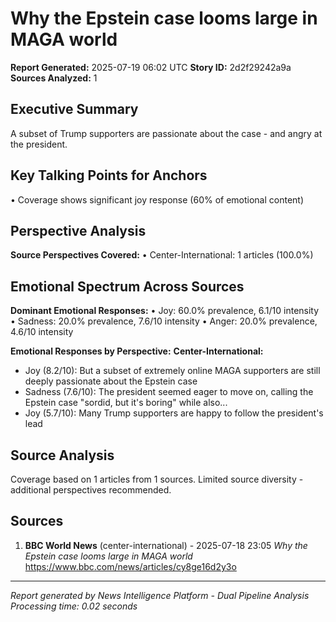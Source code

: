 # Why the Epstein case looms large in  MAGA world
**Report Generated:** 2025-07-19 06:02 UTC
**Story ID:** 2d2f29242a9a
**Sources Analyzed:** 1

## Executive Summary
A subset of Trump supporters are passionate about the case - and angry at the president.

## Key Talking Points for Anchors
• Coverage shows significant joy response (60% of emotional content)

## Perspective Analysis
**Source Perspectives Covered:**
• Center-International: 1 articles (100.0%)

## Emotional Spectrum Across Sources
**Dominant Emotional Responses:**
• Joy: 60.0% prevalence, 6.1/10 intensity
• Sadness: 20.0% prevalence, 7.6/10 intensity
• Anger: 20.0% prevalence, 4.6/10 intensity

**Emotional Responses by Perspective:**
**Center-International:**
  - Joy (8.2/10): But a subset of extremely online MAGA supporters are still deeply passionate about the Epstein case
  - Sadness (7.6/10): The president seemed eager to move on, calling the Epstein case "sordid, but it's boring" while also...
  - Joy (5.7/10): Many Trump supporters are happy to follow the president's lead

## Source Analysis
Coverage based on 1 articles from 1 sources. Limited source diversity - additional perspectives recommended.

## Sources
1. **BBC World News** (center-international) - 2025-07-18 23:05
   *Why the Epstein case looms large in  MAGA world*
   https://www.bbc.com/news/articles/cy8ge16d2y3o

---
*Report generated by News Intelligence Platform - Dual Pipeline Analysis*
*Processing time: 0.02 seconds*